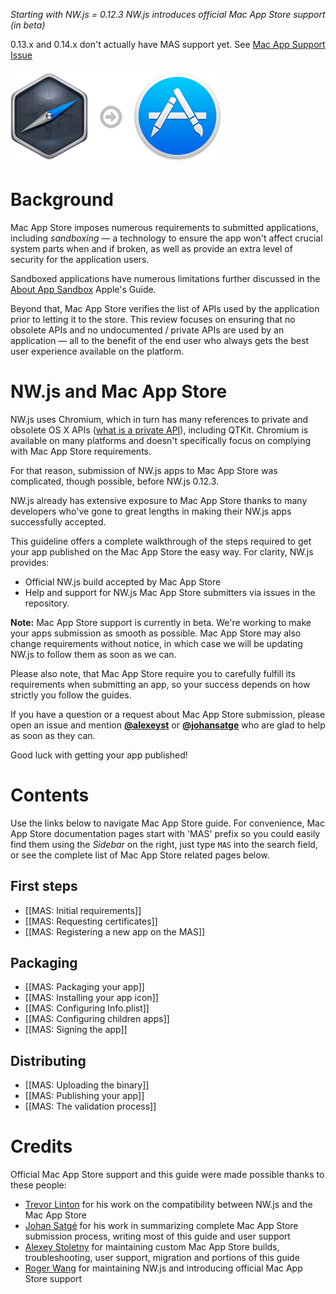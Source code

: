 _Starting with NW.js = 0.12.3 NW.js introduces official Mac App Store support (in beta)_

 0.13.x and 0.14.x don't actually have MAS support yet. See [Mac App Support Issue](https://github.com/nwjs/nw.js/issues/4556)

![NW.js > Mac App Store](mas-screenshots/icon.jpg)
# Background

Mac App Store imposes numerous requirements to submitted applications, including _sandboxing_ — a technology to ensure the app won't affect crucial system parts when and if broken, as well as provide an extra level of security for the application users. 

Sandboxed applications have numerous limitations further discussed in the [About App Sandbox](https://developer.apple.com/library/mac/documentation/Security/Conceptual/AppSandboxDesignGuide/AboutAppSandbox/AboutAppSandbox.html) Apple's Guide.

Beyond that, Mac App Store verifies the list of APIs used by the application prior to letting it to the store. This review focuses on ensuring that no obsolete APIs and no undocumented / private APIs are used by an application — all to the benefit of the end user who always gets the best user experience available on the platform.

# NW.js and Mac App Store

NW.js uses Chromium, which in turn has many references to private and obsolete OS X APIs ([what is a private API](http://stackoverflow.com/questions/3000681/what-are-private-apis)), including QTKit. Chromium is available on many platforms and doesn't specifically focus on complying with Mac App Store requirements. 

For that reason, submission of NW.js apps to Mac App Store was complicated, though possible, before NW.js 0.12.3. 

NW.js already has extensive exposure to Mac App Store thanks to many developers who've gone to great lengths in making their NW.js apps successfully accepted. 

This guideline offers a complete walkthrough of the steps required to get your app published on the Mac App Store the easy way. For clarity, NW.js provides:

* Official NW.js build accepted by Mac App Store
* Help and support for NW.js Mac App Store submitters via issues in the repository.

**Note:** Mac App Store support is currently in beta. We're working to make your apps submission as smooth as possible. Mac App Store may also change requirements without notice, in which case we will be updating NW.js to follow them as soon as we can.

Please also note, that Mac App Store require you to carefully fulfill its requirements when submitting an app, so your success depends on how strictly you follow the guides.

If you have a question or a request about Mac App Store submission, please open an issue and mention **[@alexeyst](https://github.com/alexeyst)** or **[@johansatge](https://github.com/johansatge)** who are glad to help as soon as they can.

Good luck with getting your app published!

# Contents

Use the links below to navigate Mac App Store guide. For convenience, Mac App Store documentation pages  start with 'MAS' prefix so you could easily find them using the *Sidebar* on the right, just type `MAS` into the search field, or see the complete list of Mac App Store related pages below.

## First steps

* [[MAS: Initial requirements]]
* [[MAS: Requesting certificates]]
* [[MAS: Registering a new app on the MAS]]

## Packaging

* [[MAS: Packaging your app]]
* [[MAS: Installing your app icon]]
* [[MAS: Configuring Info.plist]]
* [[MAS: Configuring children apps]]
* [[MAS: Signing the app]]

## Distributing

* [[MAS: Uploading the binary]]
* [[MAS: Publishing your app]]
* [[MAS: The validation process]]

# Credits

Official Mac App Store support and this guide were made possible thanks to these people:

* [Trevor Linton](https://github.com/trevorlinton) for his work on the compatibility between NW.js and the Mac App Store
* [Johan Satgé](https://github.com/johansatge) for his work in summarizing complete Mac App Store submission process, writing most of this guide and user support
* [Alexey Stoletny](https://github.com/alexeyst) for maintaining custom Mac App Store builds, troubleshooting, user support, migration and portions of this guide
* [Roger Wang](https://github.com/rogerwang) for maintaining NW.js and introducing official Mac App Store support
